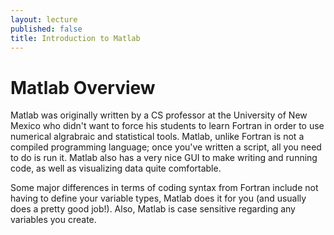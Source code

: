 ```yaml
---
layout: lecture
published: false
title: Introduction to Matlab
---
```



# Matlab Overview
Matlab was originally written by a CS professor at the University of New Mexico who didn't want to force his students to learn Fortran in order to use numerical algrabraic and statistical tools. Matlab, unlike Fortran is not a compiled programming language; once you've written a script, all you need to do is run it. Matlab also has a very nice GUI to make writing and running code, as well as visualizing data quite comfortable.

Some major differences in terms of coding syntax from Fortran include not having to define your variable types, Matlab does it for you (and usually does a pretty good job!). Also, Matlab is case sensitive regarding any variables you create.
